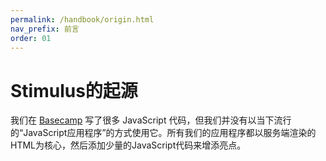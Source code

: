 ```yaml
---
permalink: /handbook/origin.html
nav_prefix: 前言
order: 01
---
```


# Stimulus的起源

我们在 [Basecamp](https://basecamp.com) 写了很多 JavaScript 代码，但我们并没有以当下流行的“JavaScript应用程序”的方式使用它。所有我们的应用程序都以服务端渲染的HTML为核心，然后添加少量的JavaScript代码来增添亮点。
